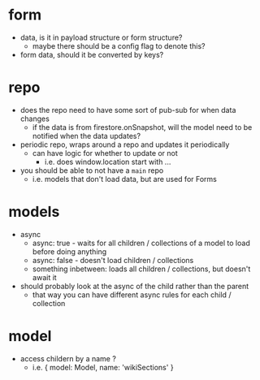 # form
- data, is it in payload structure or form structure?
    - maybe there should be a config flag to denote this?
- form data, should it be converted by keys?

# repo
- does the repo need to have some sort of pub-sub for when data changes
    - if the data is from firestore.onSnapshot, will the model need to be notified when the data updates?
- periodic repo, wraps around a repo and updates it periodically
    - can have logic for whether to update or not
        - i.e. does window.location start with ...
- you should be able to not have a `main` repo
    - i.e. models that don't load data, but are used for Forms
    
# models
- async
    - async: true - waits for all children / collections of a model to load before doing anything
    - async: false - doesn't load children / collections
    - something inbetween: loads all children / collections, but doesn't await it
- should probably look at the async of the child rather than the parent
    - that way you can have different async rules for each child / collection

# model
- access childern by a name ?
    - i.e. {
        model: Model,
        name: 'wikiSections'
    }